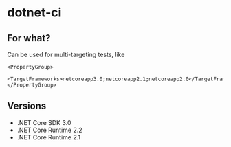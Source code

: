# dotnet-ci

## For what?

Can be used for multi-targeting tests, like

    <PropertyGroup>
        <TargetFrameworks>netcoreapp3.0;netcoreapp2.1;netcoreapp2.0</TargetFrameworks>
    </PropertyGroup>


## Versions

* .NET Core SDK 3.0
* .NET Core Runtime 2.2
* .NET Core Runtime 2.1

